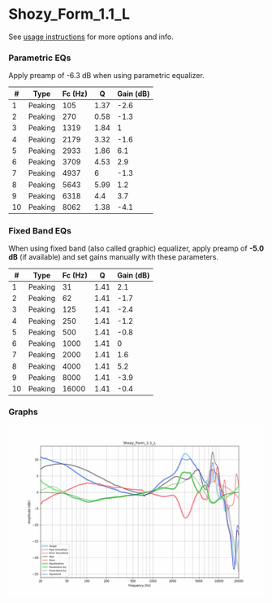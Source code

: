 # Shozy_Form_1.1_L
See [usage instructions](https://github.com/jaakkopasanen/AutoEq#usage) for more options and info.

### Parametric EQs
Apply preamp of -6.3 dB when using parametric equalizer.

|   # | Type    |   Fc (Hz) |    Q |   Gain (dB) |
|-----|---------|-----------|------|-------------|
|   1 | Peaking |       105 | 1.37 |        -2.6 |
|   2 | Peaking |       270 | 0.58 |        -1.3 |
|   3 | Peaking |      1319 | 1.84 |         1   |
|   4 | Peaking |      2179 | 3.32 |        -1.6 |
|   5 | Peaking |      2933 | 1.86 |         6.1 |
|   6 | Peaking |      3709 | 4.53 |         2.9 |
|   7 | Peaking |      4937 | 6    |        -1.3 |
|   8 | Peaking |      5643 | 5.99 |         1.2 |
|   9 | Peaking |      6318 | 4.4  |         3.7 |
|  10 | Peaking |      8062 | 1.38 |        -4.1 |

### Fixed Band EQs
When using fixed band (also called graphic) equalizer, apply preamp of **-5.0 dB** (if available) and set gains manually with these parameters.

|   # | Type    |   Fc (Hz) |    Q |   Gain (dB) |
|-----|---------|-----------|------|-------------|
|   1 | Peaking |        31 | 1.41 |         2.1 |
|   2 | Peaking |        62 | 1.41 |        -1.7 |
|   3 | Peaking |       125 | 1.41 |        -2.4 |
|   4 | Peaking |       250 | 1.41 |        -1.2 |
|   5 | Peaking |       500 | 1.41 |        -0.8 |
|   6 | Peaking |      1000 | 1.41 |         0   |
|   7 | Peaking |      2000 | 1.41 |         1.6 |
|   8 | Peaking |      4000 | 1.41 |         5.2 |
|   9 | Peaking |      8000 | 1.41 |        -3.9 |
|  10 | Peaking |     16000 | 1.41 |        -0.4 |

### Graphs
![](./Shozy_Form_1.1_L.png)
